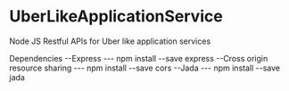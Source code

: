 # UberLikeApplicationService
Node JS Restful APIs for Uber like application services

Dependencies
--Express
--- npm install --save express
--Cross origin resource sharing
--- npm install --save cors
--Jada
--- npm install --save jada
